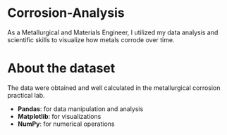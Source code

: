 # Corrosion-Analysis
As a Metallurgical and Materials Engineer, I utilized my data analysis and scientific skills to visualize how metals corrode over time.

# About the dataset
The data were obtained and well calculated in the metallurgical corrosion practical lab.

- **Pandas**: for data manipulation and analysis
- **Matplotlib**: for visualizations
- **NumPy**: for numerical operations

